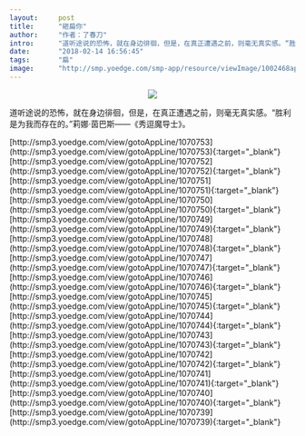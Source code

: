 ```yaml
---
layout:     post
title:      "砸扁你"
author:     "作者：了春刀"
intro:      "道听途说的恐怖，就在身边徘徊，但是，在真正遭遇之前，则毫无真实感。“胜利是为我而存在的。”莉娜·茵巴斯——《秀逗魔导士》。"
date:       "2018-02-14 16:56:45"
tags:       "扁"
image:      "http://smp.yoedge.com/smp-app/resource/viewImage/1002468appline.png"
---
```

<div style="text-align: center">
<p><img src="http://smp.yoedge.com/smp-app/resource/viewImage/1002468appline.png"/></p>
</div>
<p class="post-meta">
<span>道听途说的恐怖，就在身边徘徊，但是，在真正遭遇之前，则毫无真实感。“胜利是为我而存在的。”莉娜·茵巴斯——《秀逗魔导士》。</span>
</p>
[http://smp3.yoedge.com/view/gotoAppLine/1070753](http://smp3.yoedge.com/view/gotoAppLine/1070753){:target="_blank"}
[http://smp3.yoedge.com/view/gotoAppLine/1070752](http://smp3.yoedge.com/view/gotoAppLine/1070752){:target="_blank"}
[http://smp3.yoedge.com/view/gotoAppLine/1070751](http://smp3.yoedge.com/view/gotoAppLine/1070751){:target="_blank"}
[http://smp3.yoedge.com/view/gotoAppLine/1070750](http://smp3.yoedge.com/view/gotoAppLine/1070750){:target="_blank"}
[http://smp3.yoedge.com/view/gotoAppLine/1070749](http://smp3.yoedge.com/view/gotoAppLine/1070749){:target="_blank"}
[http://smp3.yoedge.com/view/gotoAppLine/1070748](http://smp3.yoedge.com/view/gotoAppLine/1070748){:target="_blank"}
[http://smp3.yoedge.com/view/gotoAppLine/1070747](http://smp3.yoedge.com/view/gotoAppLine/1070747){:target="_blank"}
[http://smp3.yoedge.com/view/gotoAppLine/1070746](http://smp3.yoedge.com/view/gotoAppLine/1070746){:target="_blank"}
[http://smp3.yoedge.com/view/gotoAppLine/1070745](http://smp3.yoedge.com/view/gotoAppLine/1070745){:target="_blank"}
[http://smp3.yoedge.com/view/gotoAppLine/1070744](http://smp3.yoedge.com/view/gotoAppLine/1070744){:target="_blank"}
[http://smp3.yoedge.com/view/gotoAppLine/1070743](http://smp3.yoedge.com/view/gotoAppLine/1070743){:target="_blank"}
[http://smp3.yoedge.com/view/gotoAppLine/1070742](http://smp3.yoedge.com/view/gotoAppLine/1070742){:target="_blank"}
[http://smp3.yoedge.com/view/gotoAppLine/1070741](http://smp3.yoedge.com/view/gotoAppLine/1070741){:target="_blank"}
[http://smp3.yoedge.com/view/gotoAppLine/1070740](http://smp3.yoedge.com/view/gotoAppLine/1070740){:target="_blank"}
[http://smp3.yoedge.com/view/gotoAppLine/1070739](http://smp3.yoedge.com/view/gotoAppLine/1070739){:target="_blank"}


